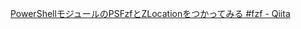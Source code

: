 [PowerShellモジュールのPSFzfとZLocationをつかってみる #fzf - Qiita](https://qiita.com/SAITO_Keita/items/f1832b34a9946fc8c716)
